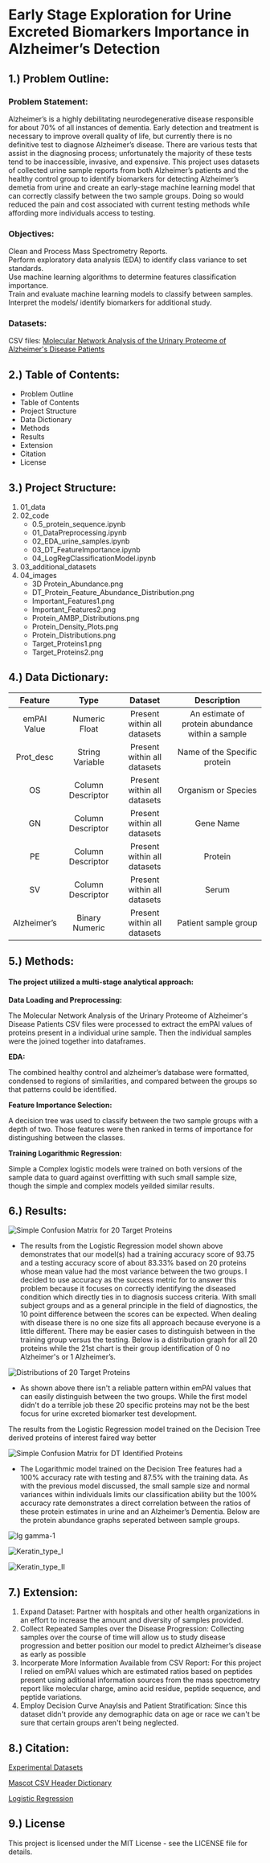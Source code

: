 # **Early Stage Exploration for Urine Excreted Biomarkers Importance in  Alzheimer’s Detection** 

## 1.)  Problem Outline:
    
### Problem Statement: 

Alzheimer’s is a highly debilitating neurodegenerative disease responsible for about 70% of all instances of dementia. 
Early detection and treatment is necessary to improve overall quality of life, but currently there is no definitive test to diagnose Alzheimer’s disease. 
There are various tests that assist in the diagnosing process; unfortunately the majority of these tests tend to be inaccessible, invasive, and expensive. 
This project uses datasets of collected urine sample reports from both Alzheimer’s patients and the healthy control group to identify biomarkers for detecting Alzheimer’s demetia from urine and create an early-stage machine learning model that can correctly classify between the two sample groups. Doing so would reduced the pain and cost associated with current testing methods while affording more individuals access to testing.  

### Objectives:

Clean and Process Mass Spectrometry Reports.  
Perform exploratory data analysis (EDA) to identify class variance to set standards.  
Use machine learning algorithms to determine features classification importance.  
Train and evaluate machine learning models to classify between samples.  
Interpret the models/ identify biomarkers for additional study.  

### Datasets:

CSV files: [Molecular Network Analysis of the Urinary Proteome of Alzheimer's Disease Patients](https://repository.jpostdb.org/entry/JPST000475)  

## 2.) Table of Contents:

- Problem Outline
- Table of Contents
- Project Structure
- Data Dictionary 
- Methods
- Results
- Extension
- Citation
- License

## 3.) Project Structure:

1. 01_data 
2. 02_code  
    - 0.5_protein_sequence.ipynb   
    - 01_DataPreprocessing.ipynb    
    - 02_EDA_urine_samples.ipynb  
    - 03_DT_FeatureImportance.ipynb
    - 04_LogRegClassificationModel.ipynb   
3. 03_additional_datasets  
4. 04_images  
    - 3D Protein_Abundance.png  
    - DT_Protein_Feature_Abundance_Distribution.png  
    - Important_Features1.png  
    - Important_Features2.png  
    - Protein_AMBP_Distributions.png  
    - Protein_Density_Plots.png  
    - Protein_Distributions.png  
    - Target_Proteins1.png  
    - Target_Proteins2.png  

## 4.) Data Dictionary:

| **Feature** | **Type** | **Dataset** | **Description** |
| :-----: |:-----: |:-----: |:-----: |
| emPAI Value | Numeric Float | Present within all datasets | An estimate of protein abundance within a sample |
| Prot_desc | String Variable | Present within all datasets | Name of the Specific protein 
| OS | Column Descriptor | Present within all datasets | Organism or Species |
| GN | Column Descriptor | Present within all datasets | Gene Name |
| PE | Column Descriptor | Present within all datasets | Protein | 
| SV | Column Descriptor | Present within all datasets | Serum |
| Alzheimer’s | Binary Numeric | Present within all datasets | Patient sample group |

## 5.) Methods:

#### **The project utilized a multi-stage analytical approach:**

**Data Loading and Preprocessing:**

The Molecular Network Analysis of the Urinary Proteome of Alzheimer's Disease Patients CSV files were processed to extract the emPAI values of proteins present in a individual urine sample. Then the individual samples were the joined together into dataframes.

**EDA:** 

The combined healthy control and alzheimer’s database were formatted, condensed to regions of similarities, and compared between the groups so that patterns could be identified.

**Feature Importance Selection:**

A decision tree was used to classify between the two sample groups with a depth of two. Those features were then ranked in terms of importance for distingushing between the classes. 


**Training Logarithmic Regression:**

Simple a Complex logistic models were trained on both versions of the sample data to guard against overfitting with such small sample size, though the simple and complex models yeilded similar results. 


## 6.) Results:

![Simple Confusion Matrix for 20 Target Proteins](./04_images/Target_Proteins1.png)

* The results from the Logistic Regression model shown above demonstrates that our model(s) had a training accuracy score of 93.75 and a testing accuracy score of about 83.33% based on 20 proteins whose mean value had the most variance between the two groups. I decided to use accuracy as the success metric for to answer this problem because it focuses on correctly identifying the diseased condition which directly ties in to diagnosis success criteria. With small subject groups and as a general principle in the field of diagnostics, the 10 point difference between the scores can be expected. When dealing with disease there is no one size fits all approach because everyone is a little different. There may be easier cases to distinguish between in the training group versus the testing. Below is a distribution graph for all 20 proteins while the 21st chart is their group identification of 0 no Alzheimer's or 1 Alzheimer’s. 


![Distributions of 20 Target Proteins](./04_images/Protein_Distributions.png)


* As shown above there isn't a reliable pattern within emPAI values that can easily distinguish between the two groups. While the first model didn't do a terrible job these 20 specific proteins may not be the best focus for urine excreted biomarker test development. 


The results from the Logistic Regression model trained on the Decision Tree derived proteins of interest faired way better

![Simple Confusion Matrix for DT Identified Proteins](./04_images/Important_Features1.png)

* The Logarithmic model trained on the Decision Tree features had a 100% accuracy rate with testing and 87.5% with the training data. As with the previous model discussed, the small sample size and normal variances within individuals limits our classification ability but the 100% accuracy rate demonstrates a direct correlation between the ratios of these protein estimates in urine and an Alzheimer’s Dementia. Below are the protein abundance graphs seperated between sample groups.

![Ig gamma-1](./04_images/Ig_gamma-1.png)

![Keratin_type_I](./04_images/Keratin_type_I.png)

![Keratin_type_II](./04_images/Keratin_type_II.png)


## 7.) Extension:

1. Expand Dataset: Partner with hospitals and other health organizations in an effort to increase the amount and diversity of samples provided.
2. Collect Repeated Samples over the Disease Progression: Collecting samples over the course of time will allow us to study disease progression and better position our model to predict Alzheimer’s disease as early as possible 
3. Incorperate More Information Available from CSV Report: For this project I relied on emPAI values which are estimated ratios based on peptides present using aditional information sources from the mass spectrometry report like molecular charge, amino acid residue, peptide sequence, and peptide variations.
4. Employ Decision Curve Anaylsis and Patient Stratification: Since this dataset didn't provide any demographic data on age or race we can't be sure that certain groups aren't being neglected. 

## 8.) Citation:

[Experimental Datasets](https://repository.jpostdb.org/entry/JPST000475)


[Mascot CSV Header Dictionary](https://mascot.biotech.illinois.edu/mascot/help/csv_headers.html)


[Logistic Regression](https://scikit-learn.org/stable/modules/generated/sklearn.linear_model.LogisticRegression.html)

## 9.) License

This project is licensed under the MIT License - see the LICENSE file for details.